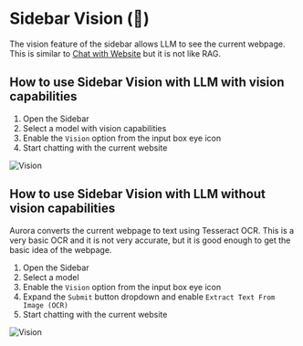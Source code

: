# Sidebar Vision (🧪)

The vision feature of the sidebar allows LLM to see the current webpage. This is similar to [Chat with Website](/sidebar/chat-with-website.md) but it is not like RAG.

## How to use Sidebar Vision with LLM with vision capabilities

1. Open the Sidebar
2. Select a model with vision capabilities
3. Enable the `Vision` option from the input box eye icon
4. Start chatting with the current website

![Vision](https://pub-35424b4473484be483c0afa08c69e7da.r2.dev/Screenshot%202025-02-19%20104826.png)

## How to use Sidebar Vision with LLM without vision capabilities

Aurora converts the current webpage to text using Tesseract OCR. This is a very basic OCR and it is not very accurate, but it is good enough to get the basic idea of the webpage.

1. Open the Sidebar
2. Select a model 
3. Enable the `Vision` option from the input box eye icon
4. Expand the `Submit` button dropdown and enable `Extract Text From Image (OCR)`
5. Start chatting with the current website

![Vision](https://pub-35424b4473484be483c0afa08c69e7da.r2.dev/Screenshot%202025-02-19%20105123.png)